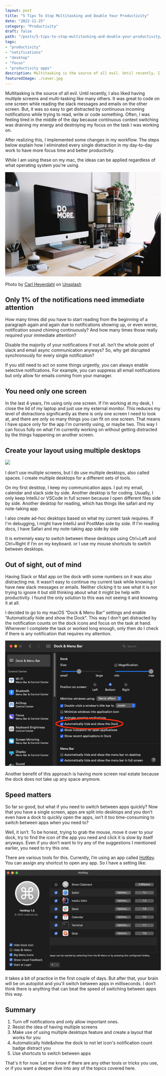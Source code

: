 ```yaml
---
layout: post
title: "5 Tips To Stop Multitasking and Double Your Productivity"
date: "2022-11-25"
category: "Productivity"
draft: false
path: "/posts/5-tips-to-stop-multitasking-and-double-your-productivity/"
tags:
- "productivity"
- "notifications"
- "desktop"
- "focus"
- "productivity apps"
description: Multitasking is the source of all evil. Until recently, I also liked having multiple screens and multi-tasking like many others. It was great to code on one screen while reading the slack messages and emails on the other screen. But, it was so easy to get distracted by continuous incoming notifications while trying to read, write or code something. Often, I was feeling tired in the middle of the day because continuous context switching was draining my energy and destroying my focus on the task I was working on. 
featuredImage: ./cover.jpg
---
```


Multitasking is the source of all evil. Until recently, I also liked having multiple screens and multi-tasking like many others. It was great to code on one screen while reading the slack messages and emails on the other screen. But, it was so easy to get distracted by continuous incoming notifications while trying to read, write or code something. Often, I was feeling tired in the middle of the day because continuous context switching was draining my energy and destroying my focus on the task I was working on. 

After realizing this, I implemented some changes in my workflow. The steps below explain how I eliminated every single distraction in my day-to-day work to have more focus time and better productivity.

While I am using these on my mac, the ideas can be applied regardless of what operating system you're using.

![](./cover.jpg)<figcaption>Photo by <a href="https://unsplash.com/@carlheyerdahl">Carl Heyerdahl</a> on <a href="https://unsplash.com">Unsplash</a></figcaption>

## Only 1% of the notifications need immediate attention

How many times did you have to start reading from the beginning of a paragraph again and again due to notifications showing up, or even worse, notification sound chiming continuously? And how many times those really required your immediate attention?

Disable the majority of your notifications if not all. Isn’t the whole point of slack and email async communication anyways? So, why get disrupted synchronously for every single notification?

If you still need to act on some things urgently, you can always enable selective notifications. For example, you can suppress all email notifications but only allow for emails coming from your manager.

## You need only one screen

In the last 4 years, I’m using only one screen. If I’m working at my desk, I close the lid of my laptop and just use my external monitor. This reduces my level of distractions significantly as there is only one screen I need to look at, and there are only so many things you can fit on one screen. That means I have space only for the app I'm currently using, or maybe two. This way I can focus fully on what I'm currently working on without getting distracted by the things happening on another screen.

## Create your layout using multiple desktops
![](multi-desktop.png)

I don’t use multiple screens, but I do use multiple desktops, also called spaces. I create multiple desktops for a different sets of tools. 

On my first desktop, I keep my communication apps. I put my email, calendar and slack side by side. Another desktop is for coding. Usually, I only keep IntelliJ or VSCode in full screen because I open different files side by side. Another desktop for reading, which has things like safari and my note-taking app

I also create ad-hoc desktops based on what my current task requires. If I'm debugging, I might have IntelliJ and PostMan side by side. If I'm reading docs, I have Safari and my note-taking app side by side

It is extremely easy to switch between these desktops using Ctrl+Left and Ctrl+Right if I’m on my keyboard. or I use my mouse shortcuts to switch between desktops.

## Out of sight, out of mind

Having Slack or Mail app on the dock with some numbers on it was also distracting me. It wasn’t easy to continue my current task while knowing I have new slack messages or emails. Neither clicking it to see what it is nor trying to ignore it but still thinking about what it might be help with productivity. I found the only solution to this was not seeing it and knowing it at all.

I decided to go to my macOS “Dock & Menu Bar” settings and enable “Automatically hide and show the Dock”. This way I don’t get distracted by the notification counts on the dock icons and focus on the task at hand. Whenever I complete the task or worked long enough, only then do I check if there is any notification that requires my attention.

![](dock-hide.png)
  
Another benefit of this approach is having more screen real estate because the dock does not take up any space anymore.

## Speed matters

So far so good, but what if you need to switch between apps quickly? Now that you have a single screen, apps are split into desktops and you don’t even have a dock to quickly open the apps, isn’t it too time-consuming to switch between apps when you need to?

Well, it isn’t. To be honest, trying to grab the mouse, move it over to your dock, try to find the icon of the app you need and click it is slow by itself anyways. Even if you don’t want to try any of the suggestions I mentioned earlier, you need to try this one.

There are various tools for this. Currently, I’m using an app called [HotKey](https://apps.apple.com/us/app/hotkey-app/id975890633). You can assign any shortcut to open any app. So I have a setting like:

![](hotkey.png)

it takes a bit of practice in the first couple of days. But after that, your brain will be on autopilot and you'll switch between apps in milliseconds. I don’t think there is anything that can beat the speed of switching between apps this way.


## Summary

1. Turn off notifications and only allow important ones.
2. Resist the idea of having multiple screens
3. Make use of using multiple desktops feature and create a layout that works for you
4. Automatically hide&show the dock to not let icon's notification count badge distract you
5. Use shortcuts to switch between apps

That's it for now. Let me know if there are any other tools or tricks you use, or if you want a deeper dive into any of the topics covered here.